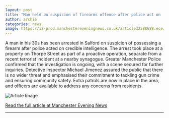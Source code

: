 ```yaml
---
layout: post
title: "Man held on suspicion of firearms offence after police act on 'credible intelligence'"
author: archie
categories: news
image: https://i2-prod.manchestereveningnews.co.uk/article32588688.ece/ALTERNATES/s1200/0_ABM_5662.jpg
---
```

A man in his 30s has been arrested in Salford on suspicion of possessing a firearm after police acted on credible intelligence. The arrest took place at a property on Thorpe Street as part of a proactive operation, separate from a recent terrorist incident at a nearby synagogue. Greater Manchester Police confirmed that the investigation is ongoing, with a scene secured for further inquiries. Detective Inspector Michael Jimenez assured the public that there is no wider threat and emphasised their commitment to tackling gun crime and ensuring community safety. Extra patrols are now in place in the area, and officers are available to address any concerns from residents.

![Article Image](https://i2-prod.manchestereveningnews.co.uk/article32588688.ece/ALTERNATES/s1200/0_ABM_5662.jpg)

[Read the full article at Manchester Evening News](https://www.manchestereveningnews.co.uk/news/greater-manchester-news/man-held-suspicion-firearms-offence-32659546)

---
